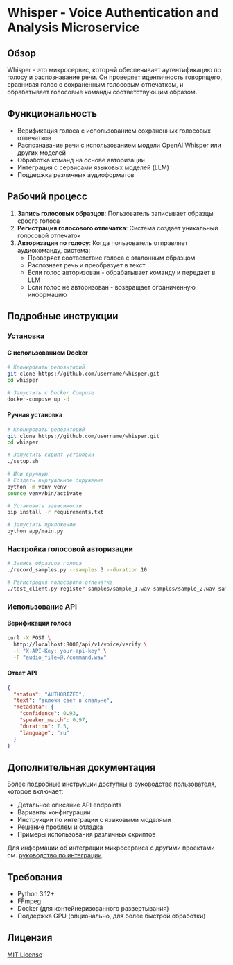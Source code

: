 # Whisper - Voice Authentication and Analysis Microservice

## Обзор
Whisper - это микросервис, который обеспечивает аутентификацию по голосу и распознавание речи. Он проверяет идентичность говорящего, сравнивая голос с сохраненным голосовым отпечатком, и обрабатывает голосовые команды соответствующим образом.

## Функциональность
- Верификация голоса с использованием сохраненных голосовых отпечатков
- Распознавание речи с использованием модели OpenAI Whisper или других моделей
- Обработка команд на основе авторизации
- Интеграция с сервисами языковых моделей (LLM)
- Поддержка различных аудиоформатов

## Рабочий процесс
1. **Запись голосовых образцов**: Пользователь записывает образцы своего голоса
2. **Регистрация голосового отпечатка**: Система создает уникальный голосовой отпечаток
3. **Авторизация по голосу**: Когда пользователь отправляет аудиокоманду, система:
   - Проверяет соответствие голоса с эталонным образцом
   - Распознает речь и преобразует в текст
   - Если голос авторизован - обрабатывает команду и передает в LLM
   - Если голос не авторизован - возвращает ограниченную информацию

## Подробные инструкции

### Установка

#### С использованием Docker
```bash
# Клонировать репозиторий
git clone https://github.com/username/whisper.git
cd whisper

# Запустить с Docker Compose
docker-compose up -d
```

#### Ручная установка
```bash
# Клонировать репозиторий
git clone https://github.com/username/whisper.git
cd whisper

# Запустить скрипт установки
./setup.sh

# Или вручную:
# Создать виртуальное окружение
python -m venv venv
source venv/bin/activate

# Установить зависимости
pip install -r requirements.txt

# Запустить приложение
python app/main.py
```

### Настройка голосовой авторизации

```bash
# Запись образцов голоса
./record_samples.py --samples 3 --duration 10

# Регистрация голосового отпечатка
./test_client.py register samples/sample_1.wav samples/sample_2.wav samples/sample_3.wav
```

### Использование API

#### Верификация голоса
```bash
curl -X POST \
  http://localhost:8000/api/v1/voice/verify \
  -H "X-API-Key: your-api-key" \
  -F "audio_file=@./command.wav"
```

#### Ответ API
```json
{
  "status": "AUTHORIZED",
  "text": "включи свет в спальне",
  "metadata": {
    "confidence": 0.93,
    "speaker_match": 0.97,
    "duration": 7.5,
    "language": "ru"
  }
}
```

## Дополнительная документация

Более подробные инструкции доступны в [руководстве пользователя](GUIDE.md), которое включает:

- Детальное описание API endpoints
- Варианты конфигурации
- Инструкции по интеграции с языковыми моделями
- Решение проблем и отладка
- Примеры использования различных скриптов

Для информации об интеграции микросервиса с другими проектами см. [руководство по интеграции](INTEGRATION_GUIDE.md).

## Требования
- Python 3.12+
- FFmpeg
- Docker (для контейнеризованного развертывания)
- Поддержка GPU (опционально, для более быстрой обработки)

## Лицензия
[MIT License](LICENSE)